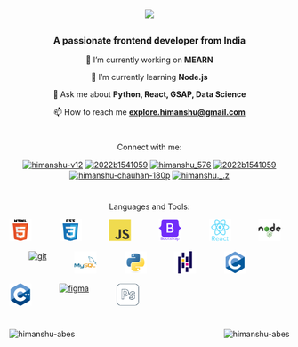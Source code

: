 <h1 align="center">
  <img src="https://readme-typing-svg.herokuapp.com?font=Arial&weight=600&size=30&pause=1000&color=808080&center=true&width=435&lines=Hi+%F0%9F%91%8B%2C+I'm+Himanshu+Chauhan;Welcome+to+my+GitHub!">
</h1>



<h3 align="center">A passionate frontend developer from India</h3>
<div align="center">
  
  🔭 I’m currently working on **MEARN**
  
  🌱 I’m currently learning **Node.js**
  
  💬 Ask me about **Python, React, GSAP, Data Science**
  
  📫 How to reach me **explore.himanshu@gmail.com**
  
</div>
<h1></h1> <!-- for line break -->


<div align="center">
  
  Connect with me: 
  
</div>
<div align="center">
<a href="https://www.youtube.com/c/himanshu-v12" target="blank"><img align="center" src="https://raw.githubusercontent.com/rahuldkjain/github-profile-readme-generator/master/src/images/icons/Social/youtube.svg" alt="himanshu-v12" height="30" width="40" /></a>
<a href="https://www.hackerrank.com/2022b1541059" target="blank"><img align="center" src="https://raw.githubusercontent.com/rahuldkjain/github-profile-readme-generator/master/src/images/icons/Social/hackerrank.svg" alt="2022b1541059" height="30" width="40" /></a>
<a href="https://www.codechef.com/users/himanshu_576" target="blank"><img align="center" src="https://cdn.jsdelivr.net/npm/simple-icons@3.1.0/icons/codechef.svg" alt="himanshu_576" height="30" width="40" /></a>
<a href="https://www.leetcode.com/2022b1541059" target="blank"><img align="center" src="https://raw.githubusercontent.com/rahuldkjain/github-profile-readme-generator/master/src/images/icons/Social/leet-code.svg" alt="2022b1541059" height="30" width="40" /></a>
<a href="https://linkedin.com/in/himanshu-chauhan-180p" target="blank"><img align="center" src="https://raw.githubusercontent.com/rahuldkjain/github-profile-readme-generator/master/src/images/icons/Social/linked-in-alt.svg" alt="himanshu-chauhan-180p" height="30" width="40" /></a>
<a href="https://instagram.com/himanshu._.z" target="blank"><img align="center" src="https://raw.githubusercontent.com/rahuldkjain/github-profile-readme-generator/master/src/images/icons/Social/instagram.svg" alt="himanshu._.z" height="30" width="40" /></a>
</div>
<h1></h1> <!-- for line break -->


<div align="center">
  
  Languages and Tools:
  
</div>
<div align="center" style="display: flex; flex-wrap: wrap; gap: 15px;">
  <!-- Web Development -->
  <a href="https://www.w3.org/html/" target="_blank" rel="noreferrer">
    <img src="https://raw.githubusercontent.com/devicons/devicon/master/icons/html5/html5-original-wordmark.svg" alt="html5" width="40" height="40"/>
  </a>
  &nbsp;&nbsp;&nbsp;&nbsp;&nbsp;
  <a href="https://www.w3schools.com/css/" target="_blank" rel="noreferrer">
    <img src="https://raw.githubusercontent.com/devicons/devicon/master/icons/css3/css3-original-wordmark.svg" alt="css3" width="40" height="40"/>
  </a>
  &nbsp;&nbsp;&nbsp;&nbsp;&nbsp;
  <a href="https://developer.mozilla.org/en-US/docs/Web/JavaScript" target="_blank" rel="noreferrer">
    <img src="https://raw.githubusercontent.com/devicons/devicon/master/icons/javascript/javascript-original.svg" alt="javascript" width="40" height="40"/>
  </a>
  &nbsp;&nbsp;&nbsp;&nbsp;&nbsp;
  <a href="https://getbootstrap.com" target="_blank" rel="noreferrer">
    <img src="https://raw.githubusercontent.com/devicons/devicon/master/icons/bootstrap/bootstrap-plain-wordmark.svg" alt="bootstrap" width="40" height="40"/>
  </a>
  &nbsp;&nbsp;&nbsp;&nbsp;&nbsp;
  <a href="https://reactjs.org/" target="_blank" rel="noreferrer">
    <img src="https://raw.githubusercontent.com/devicons/devicon/master/icons/react/react-original-wordmark.svg" alt="react" width="40" height="40"/>
  </a>
  &nbsp;&nbsp;&nbsp;&nbsp;&nbsp;
  <a href="https://nodejs.org" target="_blank" rel="noreferrer">
    <img src="https://raw.githubusercontent.com/devicons/devicon/master/icons/nodejs/nodejs-original-wordmark.svg" alt="nodejs" width="40" height="40"/>
  </a>
  &nbsp;&nbsp;&nbsp;&nbsp;&nbsp;

  <!-- Version Control & Databases -->
  <a href="https://git-scm.com/" target="_blank" rel="noreferrer">
    <img src="https://www.vectorlogo.zone/logos/git-scm/git-scm-icon.svg" alt="git" width="40" height="40"/>
  </a>
  &nbsp;&nbsp;&nbsp;&nbsp;&nbsp;
  <a href="https://www.mysql.com/" target="_blank" rel="noreferrer">
    <img src="https://raw.githubusercontent.com/devicons/devicon/master/icons/mysql/mysql-original-wordmark.svg" alt="mysql" width="40" height="40"/>
  </a>
  &nbsp;&nbsp;&nbsp;&nbsp;&nbsp;

  <!-- Cloud & Data Science -->
  <a href="https://www.python.org" target="_blank" rel="noreferrer">
    <img src="https://raw.githubusercontent.com/devicons/devicon/master/icons/python/python-original.svg" alt="python" width="40" height="40"/>
  </a>
  &nbsp;&nbsp;&nbsp;&nbsp;&nbsp;
  <a href="https://pandas.pydata.org/" target="_blank" rel="noreferrer">
    <img src="https://raw.githubusercontent.com/devicons/devicon/2ae2a900d2f041da66e950e4d48052658d850630/icons/pandas/pandas-original.svg" alt="pandas" width="40" height="40"/>
  </a>
  &nbsp;&nbsp;&nbsp;&nbsp;&nbsp;

  <!-- Programming Languages -->
  <a href="https://www.cprogramming.com/" target="_blank" rel="noreferrer">
    <img src="https://raw.githubusercontent.com/devicons/devicon/master/icons/c/c-original.svg" alt="c" width="40" height="40"/>
  </a>
  &nbsp;&nbsp;&nbsp;&nbsp;&nbsp;
  <a href="https://www.w3schools.com/cpp/" target="_blank" rel="noreferrer">
    <img src="https://raw.githubusercontent.com/devicons/devicon/master/icons/cplusplus/cplusplus-original.svg" alt="cplusplus" width="40" height="40"/>
  </a>
  &nbsp;&nbsp;&nbsp;&nbsp;&nbsp;

  <!-- Design Tools -->
  <a href="https://www.figma.com/" target="_blank" rel="noreferrer">
    <img src="https://www.vectorlogo.zone/logos/figma/figma-icon.svg" alt="figma" width="40" height="40"/>
  </a>
  &nbsp;&nbsp;&nbsp;&nbsp;&nbsp;
  <a href="https://www.photoshop.com/en" target="_blank" rel="noreferrer">
    <img src="https://raw.githubusercontent.com/devicons/devicon/master/icons/photoshop/photoshop-line.svg" alt="photoshop" width="40" height="40"/>
  </a>
  &nbsp;&nbsp;&nbsp;&nbsp;&nbsp;
</div>
<h1></h1> <!-- for line break -->


<div><img align="left" src="https://github-readme-stats.vercel.app/api/top-langs?username=himanshu-abes&show_icons=true&locale=en&theme=dark" alt="himanshu-abes" /></div>

<div><img align="right" src="https://github-readme-stats.vercel.app/api?username=himanshu-abes&show_icons=true&locale=en&theme=dark" alt="himanshu-abes" /></div>
